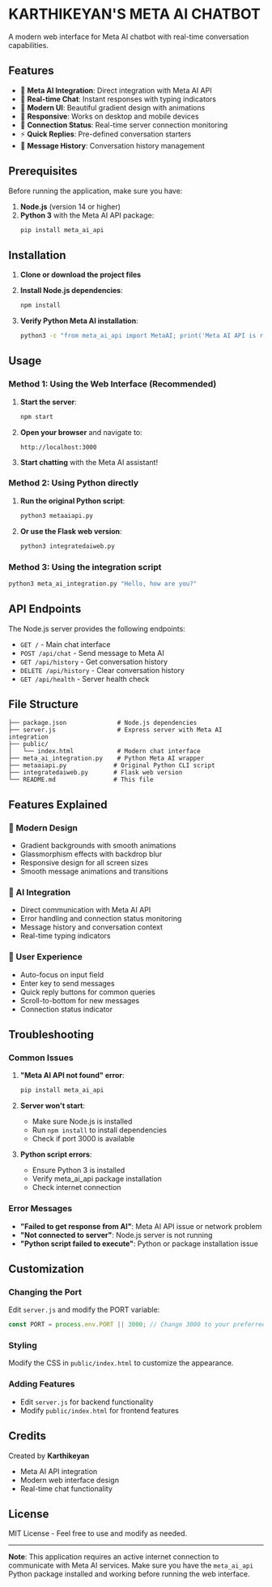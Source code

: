 # KARTHIKEYAN'S META AI CHATBOT

A modern web interface for Meta AI chatbot with real-time conversation capabilities.

## Features

- 🤖 **Meta AI Integration**: Direct integration with Meta AI API
- 💬 **Real-time Chat**: Instant responses with typing indicators
- 🎨 **Modern UI**: Beautiful gradient design with animations
- 📱 **Responsive**: Works on desktop and mobile devices
- 🔄 **Connection Status**: Real-time server connection monitoring
- ⚡ **Quick Replies**: Pre-defined conversation starters
- 📝 **Message History**: Conversation history management

## Prerequisites

Before running the application, make sure you have:

1. **Node.js** (version 14 or higher)
2. **Python 3** with the Meta AI API package:
   ```bash
   pip install meta_ai_api
   ```

## Installation

1. **Clone or download the project files**

2. **Install Node.js dependencies**:
   ```bash
   npm install
   ```

3. **Verify Python Meta AI installation**:
   ```bash
   python3 -c "from meta_ai_api import MetaAI; print('Meta AI API is ready!')"
   ```

## Usage

### Method 1: Using the Web Interface (Recommended)

1. **Start the server**:
   ```bash
   npm start
   ```

2. **Open your browser** and navigate to:
   ```
   http://localhost:3000
   ```

3. **Start chatting** with the Meta AI assistant!

### Method 2: Using Python directly

1. **Run the original Python script**:
   ```bash
   python3 metaaiapi.py
   ```

2. **Or use the Flask web version**:
   ```bash
   python3 integratedaiweb.py
   ```

### Method 3: Using the integration script

```bash
python3 meta_ai_integration.py "Hello, how are you?"
```

## API Endpoints

The Node.js server provides the following endpoints:

- `GET /` - Main chat interface
- `POST /api/chat` - Send message to Meta AI
- `GET /api/history` - Get conversation history
- `DELETE /api/history` - Clear conversation history
- `GET /api/health` - Server health check

## File Structure

```
├── package.json              # Node.js dependencies
├── server.js                 # Express server with Meta AI integration
├── public/
│   └── index.html            # Modern chat interface
├── meta_ai_integration.py    # Python Meta AI wrapper
├── metaaiapi.py             # Original Python CLI script
├── integratedaiweb.py       # Flask web version
└── README.md                # This file
```

## Features Explained

### 🎨 Modern Design
- Gradient backgrounds with smooth animations
- Glassmorphism effects with backdrop blur
- Responsive design for all screen sizes
- Smooth message animations and transitions

### 🤖 AI Integration
- Direct communication with Meta AI API
- Error handling and connection status monitoring
- Message history and conversation context
- Real-time typing indicators

### 📱 User Experience
- Auto-focus on input field
- Enter key to send messages
- Quick reply buttons for common queries
- Scroll-to-bottom for new messages
- Connection status indicator

## Troubleshooting

### Common Issues

1. **"Meta AI API not found" error**:
   ```bash
   pip install meta_ai_api
   ```

2. **Server won't start**:
   - Make sure Node.js is installed
   - Run `npm install` to install dependencies
   - Check if port 3000 is available

3. **Python script errors**:
   - Ensure Python 3 is installed
   - Verify meta_ai_api package installation
   - Check internet connection

### Error Messages

- **"Failed to get response from AI"**: Meta AI API issue or network problem
- **"Not connected to server"**: Node.js server is not running
- **"Python script failed to execute"**: Python or package installation issue

## Customization

### Changing the Port
Edit `server.js` and modify the PORT variable:
```javascript
const PORT = process.env.PORT || 3000; // Change 3000 to your preferred port
```

### Styling
Modify the CSS in `public/index.html` to customize the appearance.

### Adding Features
- Edit `server.js` for backend functionality
- Modify `public/index.html` for frontend features

## Credits

Created by **Karthikeyan**

- Meta AI API integration
- Modern web interface design
- Real-time chat functionality

## License

MIT License - Feel free to use and modify as needed.

---

**Note**: This application requires an active internet connection to communicate with Meta AI services. Make sure you have the `meta_ai_api` Python package installed and working before running the web interface.